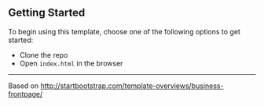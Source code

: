 ## Getting Started

To begin using this template, choose one of the following options to get started:
* Clone the repo
* Open `index.html` in the browser

----

Based on http://startbootstrap.com/template-overviews/business-frontpage/

